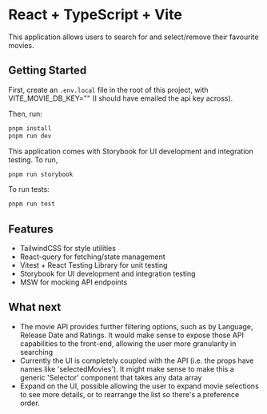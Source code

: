 # React + TypeScript + Vite

This application allows users to search for and select/remove their favourite movies.

## Getting Started

First, create an `.env.local` file in the root of this project, with VITE_MOVIE_DB_KEY="" (I should have emailed the api key across).

Then, run:

```bash
pnpm install
pnpm run dev
```

This application comes with Storybook for UI development and integration testing. To run,

```bash
pnpm run storybook
```

To run tests:

```bash
pnpm run test
```

## Features

- TailwindCSS for style utilities
- React-query for fetching/state management
- Vitest + React Testing Library for unit testing
- Storybook for UI development and integration testing
- MSW for mocking API endpoints

## What next

- The movie API provides further filtering options, such as by Language, Release Date and Ratings. It would make sense to expose those API capabilities to the front-end, allowing the user more granularity in searching
- Currently the UI is completely coupled with the API (i.e. the props have names like 'selectedMovies'). It might make sense to make this a generic 'Selector' component that takes any data array
- Expand on the UI, possible allowing the user to expand movie selections to see more details, or to rearrange the list so there's a preference order.
